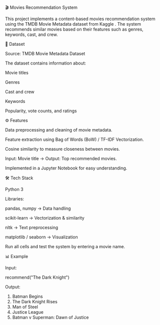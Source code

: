 🎬 Movies Recommendation System

This project implements a content-based movies recommendation system using the TMDB Movie Metadata dataset from Kaggle
. The system recommends similar movies based on their features such as genres, keywords, cast, and crew.

📂 Dataset

Source: TMDB Movie Metadata Dataset

The dataset contains information about:

Movie titles

Genres

Cast and crew

Keywords

Popularity, vote counts, and ratings

⚙️ Features

Data preprocessing and cleaning of movie metadata.

Feature extraction using Bag of Words (BoW) / TF-IDF Vectorization.

Cosine similarity to measure closeness between movies.

Input: Movie title → Output: Top recommended movies.

Implemented in a Jupyter Notebook for easy understanding.

🛠️ Tech Stack

Python 3

Libraries:

pandas, numpy → Data handling

scikit-learn → Vectorization & similarity

nltk → Text preprocessing

matplotlib / seaborn → Visualization







Run all cells and test the system by entering a movie name.

📊 Example

Input:

recommend("The Dark Knight")


Output:

1. Batman Begins  
2. The Dark Knight Rises  
3. Man of Steel  
4. Justice League  
5. Batman v Superman: Dawn of Justice  



